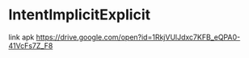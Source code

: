 # IntentImplicitExplicit
link apk
https://drive.google.com/open?id=1RkjVUlJdxc7KFB_eQPA0-41VcFs7Z_F8
